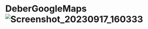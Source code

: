 # DeberGoogleMaps ![Screenshot_20230917_160333](https://github.com/Stevensx/DeberGoogleMaps/assets/136100719/14a00f77-314b-48d1-8650-495a9472cc04)
